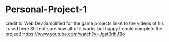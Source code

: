 # Personal-Project-1
credit to Web Dev Simplified for the game projects links to the videos of his I used here 
Still not sure how all of it works but happy I could complete the project! 
https://www.youtube.com/watch?v=Jgst0rihJ3o 
